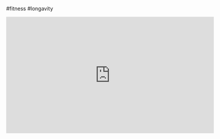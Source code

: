 #fitness #longavity 

<iframe width="560" height="315" src="https://www.youtube.com/embed/-zE0yb5Hot8?si=h-leovorKlZTznJB" title="YouTube video player" frameborder="0" allow="accelerometer; autoplay; clipboard-write; encrypted-media; gyroscope; picture-in-picture; web-share" referrerpolicy="strict-origin-when-cross-origin" allowfullscreen></iframe>

